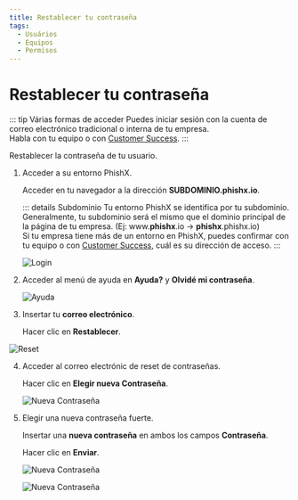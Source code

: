 ```yaml
---
title: Restablecer tu contraseña
tags:
  - Usuários
  - Equipos
  - Permisos
---
```


# Restablecer tu contraseña

::: tip Várias formas de acceder
Puedes iniciar sesión con la cuenta de correo electrónico tradicional o interna de tu empresa.<br>
Habla con tu equipo o con [Customer Success](mailto:cs@phishx.io).
:::

Restablecer la contraseña de tu usuario.

1. Acceder a su entorno PhishX.

   Acceder en tu navegador a la dirección **SUBDOMINIO.phishx.io**.

   ::: details Subdominio
   Tu entorno PhishX se identifica por tu subdominio.<br>
   Generalmente, tu subdominio será el mismo que el dominio principal de la página de tu empresa. (Ej: www.**phishx**.io -> **phishx**.phishx.io)<br>
   Si tu empresa tiene más de un entorno en PhishX, puedes confirmar con tu equipo o con [Customer Success](mailto:cs@phishx.io), cuál es su dirección de acceso.
   :::

   ![Login](https://cdn.phishx.io/phishx-docs/images/phishx_login_01.webp)

2. Acceder al menú de ayuda en **Ayuda?** y **Olvidé mi contraseña**.

   ![Ayuda](https://cdn.phishx.io/phishx-docs/images/phishx_login_help_01.webp)

3. Insertar tu **correo electrónico**.

   Hacer clic en **Restablecer**.

![Reset](https://cdn.phishx.io/phishx-docs/images/phishx_login_help_02_forgot.webp)

4. Acceder al correo electrónic de reset de contraseñas.

   Hacer clic en **Elegir nueva Contraseña**.

   ![Nueva Contraseña](https://cdn.phishx.io/phishx-docs/images/phishx_login_reset_02.webp)

5. Elegir una nueva contraseña fuerte.

   Insertar una **nueva contraseña** en ambos los campos **Contraseña**.

   Hacer clic en **Enviar**.

   ![Nueva Contraseña](https://cdn.phishx.io/phishx-docs/images/phishx_login_first_access_03.webp)

   ![Nueva Contraseña](https://cdn.phishx.io/phishx-docs/images/phishx_login_first_access_04.webp)
